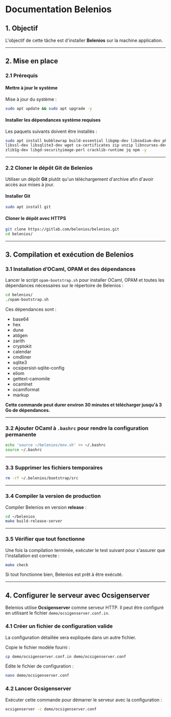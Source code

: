 # Documentation Belenios

## 1. Objectif

L'objectif de cette tâche est d'installer **Belenios** sur la machine application.

---

## 2. Mise en place

### 2.1 Prérequis

#### Mettre à jour le système

Mise à jour du système :

```bash
sudo apt update && sudo apt upgrade -y
```

#### Installer les dépendances système requises

Les paquets suivants doivent être installés :

```bash
sudo apt install bubblewrap build-essential libgmp-dev libsodium-dev pkg-config m4 \
libssl-dev libsqlite3-dev wget ca-certificates zip unzip libncurses-dev \
zlib1g-dev libgd-securityimage-perl cracklib-runtime jq npm -y
```

---

### 2.2 Cloner le dépôt Git de Belenios

Utiliser un dépôt **Git** plutôt qu'un téléchargement d'archive afin d'avoir accès aux mises à jour.

#### Installer Git

```bash
sudo apt install git
```

#### Cloner le dépôt avec HTTPS

```bash
git clone https://gitlab.com/belenios/belenios.git
cd belenios/
```

---

## 3. Compilation et exécution de Belenios

### 3.1 Installation d’OCaml, OPAM et des dépendances

Lancer le script `opam-bootstrap.sh` pour installer OCaml, OPAM et toutes les dépendances nécessaires sur le répertoire de Belenios :

```bash
cd belenios/
./opam-bootstrap.sh
```

Ces dépendances sont :

- base64
- hex
- dune
- atdgen
- zarith
- cryptokit
- calendar
- cmdliner
- sqlite3
- ocsipersist-sqlite-config
- eliom
- gettext-camomile
- ocamlnet
- ocamlformat
- markup



**Cette commande peut durer environ 30 minutes et télécharger jusqu'à 3 Go de dépendances.**

---

### 3.2 Ajouter OCaml à `.bashrc` pour rendre la configuration permanente

```bash
echo 'source ~/belenios/env.sh' >> ~/.bashrc
source ~/.bashrc
```

---

### 3.3 Supprimer les fichiers temporaires

```bash
rm -rf ~/.belenios/bootstrap/src
```

---

### 3.4 Compiler la version de production

Compiler Belenios en version **release** :

```bash
cd ~/belenios
make build-release-server
```

---

### 3.5 Vérifier que tout fonctionne

Une fois la compilation terminée, exécuter le test suivant pour s'assurer que l'installation est correcte :

```bash
make check
```

Si tout fonctionne bien, Belenios est prêt à être exécuté.


---
## 4. Configurer le serveur avec Ocsigenserver

Belenios utilise **Ocsigenserver** comme serveur HTTP. Il peut être configuré en utilisant le fichier `demo/ocsigenserver.conf.in`.

### 4.1 Créer un fichier de configuration valide

La configuration détaillée sera expliquée dans un autre fichier.

Copie le fichier modèle fourni :
```bash
cp demo/ocsigenserver.conf.in demo/ocsigenserver.conf
```

Édite le fichier de configuration :
```bash
nano demo/ocsigenserver.conf
```

### 4.2 Lancer Ocsigenserver

Exécuter cette commande pour démarrer le serveur avec la configuration :
```bash
ocsigenserver -c demo/ocsigenserver.conf
```


